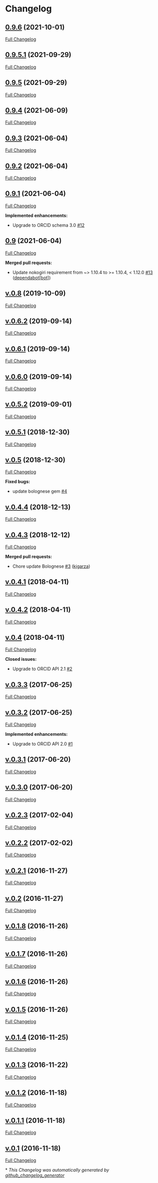 # Changelog

## [0.9.6](https://github.com/datacite/orcid_client/tree/0.9.6) (2021-10-01)

[Full Changelog](https://github.com/datacite/orcid_client/compare/0.9.5.1...0.9.6)

## [0.9.5.1](https://github.com/datacite/orcid_client/tree/0.9.5.1) (2021-09-29)

[Full Changelog](https://github.com/datacite/orcid_client/compare/0.9.5...0.9.5.1)

## [0.9.5](https://github.com/datacite/orcid_client/tree/0.9.5) (2021-09-29)

[Full Changelog](https://github.com/datacite/orcid_client/compare/0.9.4...0.9.5)

## [0.9.4](https://github.com/datacite/orcid_client/tree/0.9.4) (2021-06-09)

[Full Changelog](https://github.com/datacite/orcid_client/compare/0.9.3...0.9.4)

## [0.9.3](https://github.com/datacite/orcid_client/tree/0.9.3) (2021-06-04)

[Full Changelog](https://github.com/datacite/orcid_client/compare/0.9.2...0.9.3)

## [0.9.2](https://github.com/datacite/orcid_client/tree/0.9.2) (2021-06-04)

[Full Changelog](https://github.com/datacite/orcid_client/compare/0.9.1...0.9.2)

## [0.9.1](https://github.com/datacite/orcid_client/tree/0.9.1) (2021-06-04)

[Full Changelog](https://github.com/datacite/orcid_client/compare/0.9...0.9.1)

**Implemented enhancements:**

- Upgrade to ORCID schema 3.0 [\#12](https://github.com/datacite/orcid_client/issues/12)

## [0.9](https://github.com/datacite/orcid_client/tree/0.9) (2021-06-04)

[Full Changelog](https://github.com/datacite/orcid_client/compare/v.0.8...0.9)

**Merged pull requests:**

- Update nokogiri requirement from ~\> 1.10.4 to \>= 1.10.4, \< 1.12.0 [\#13](https://github.com/datacite/orcid_client/pull/13) ([dependabot[bot]](https://github.com/apps/dependabot))

## [v.0.8](https://github.com/datacite/orcid_client/tree/v.0.8) (2019-10-09)

[Full Changelog](https://github.com/datacite/orcid_client/compare/v.0.6.2...v.0.8)

## [v.0.6.2](https://github.com/datacite/orcid_client/tree/v.0.6.2) (2019-09-14)

[Full Changelog](https://github.com/datacite/orcid_client/compare/v.0.6.1...v.0.6.2)

## [v.0.6.1](https://github.com/datacite/orcid_client/tree/v.0.6.1) (2019-09-14)

[Full Changelog](https://github.com/datacite/orcid_client/compare/v.0.6.0...v.0.6.1)

## [v.0.6.0](https://github.com/datacite/orcid_client/tree/v.0.6.0) (2019-09-14)

[Full Changelog](https://github.com/datacite/orcid_client/compare/v.0.5.2...v.0.6.0)

## [v.0.5.2](https://github.com/datacite/orcid_client/tree/v.0.5.2) (2019-09-01)

[Full Changelog](https://github.com/datacite/orcid_client/compare/v.0.5.1...v.0.5.2)

## [v.0.5.1](https://github.com/datacite/orcid_client/tree/v.0.5.1) (2018-12-30)

[Full Changelog](https://github.com/datacite/orcid_client/compare/v.0.5...v.0.5.1)

## [v.0.5](https://github.com/datacite/orcid_client/tree/v.0.5) (2018-12-30)

[Full Changelog](https://github.com/datacite/orcid_client/compare/v.0.4.4...v.0.5)

**Fixed bugs:**

- update bolognese gem [\#4](https://github.com/datacite/orcid_client/issues/4)

## [v.0.4.4](https://github.com/datacite/orcid_client/tree/v.0.4.4) (2018-12-13)

[Full Changelog](https://github.com/datacite/orcid_client/compare/v.0.4.3...v.0.4.4)

## [v.0.4.3](https://github.com/datacite/orcid_client/tree/v.0.4.3) (2018-12-12)

[Full Changelog](https://github.com/datacite/orcid_client/compare/v.0.4.1...v.0.4.3)

**Merged pull requests:**

- Chore update Bolognese [\#3](https://github.com/datacite/orcid_client/pull/3) ([kjgarza](https://github.com/kjgarza))

## [v.0.4.1](https://github.com/datacite/orcid_client/tree/v.0.4.1) (2018-04-11)

[Full Changelog](https://github.com/datacite/orcid_client/compare/v.0.4.2...v.0.4.1)

## [v.0.4.2](https://github.com/datacite/orcid_client/tree/v.0.4.2) (2018-04-11)

[Full Changelog](https://github.com/datacite/orcid_client/compare/v.0.4...v.0.4.2)

## [v.0.4](https://github.com/datacite/orcid_client/tree/v.0.4) (2018-04-11)

[Full Changelog](https://github.com/datacite/orcid_client/compare/v.0.3.3...v.0.4)

**Closed issues:**

- Upgrade to ORCID API 2.1 [\#2](https://github.com/datacite/orcid_client/issues/2)

## [v.0.3.3](https://github.com/datacite/orcid_client/tree/v.0.3.3) (2017-06-25)

[Full Changelog](https://github.com/datacite/orcid_client/compare/v.0.3.2...v.0.3.3)

## [v.0.3.2](https://github.com/datacite/orcid_client/tree/v.0.3.2) (2017-06-25)

[Full Changelog](https://github.com/datacite/orcid_client/compare/v.0.3.1...v.0.3.2)

**Implemented enhancements:**

- Upgrade to ORCID API 2.0 [\#1](https://github.com/datacite/orcid_client/issues/1)

## [v.0.3.1](https://github.com/datacite/orcid_client/tree/v.0.3.1) (2017-06-20)

[Full Changelog](https://github.com/datacite/orcid_client/compare/v.0.3.0...v.0.3.1)

## [v.0.3.0](https://github.com/datacite/orcid_client/tree/v.0.3.0) (2017-06-20)

[Full Changelog](https://github.com/datacite/orcid_client/compare/v.0.2.3...v.0.3.0)

## [v.0.2.3](https://github.com/datacite/orcid_client/tree/v.0.2.3) (2017-02-04)

[Full Changelog](https://github.com/datacite/orcid_client/compare/v.0.2.2...v.0.2.3)

## [v.0.2.2](https://github.com/datacite/orcid_client/tree/v.0.2.2) (2017-02-02)

[Full Changelog](https://github.com/datacite/orcid_client/compare/v.0.2.1...v.0.2.2)

## [v.0.2.1](https://github.com/datacite/orcid_client/tree/v.0.2.1) (2016-11-27)

[Full Changelog](https://github.com/datacite/orcid_client/compare/v.0.2...v.0.2.1)

## [v.0.2](https://github.com/datacite/orcid_client/tree/v.0.2) (2016-11-27)

[Full Changelog](https://github.com/datacite/orcid_client/compare/v.0.1.8...v.0.2)

## [v.0.1.8](https://github.com/datacite/orcid_client/tree/v.0.1.8) (2016-11-26)

[Full Changelog](https://github.com/datacite/orcid_client/compare/v.0.1.7...v.0.1.8)

## [v.0.1.7](https://github.com/datacite/orcid_client/tree/v.0.1.7) (2016-11-26)

[Full Changelog](https://github.com/datacite/orcid_client/compare/v.0.1.6...v.0.1.7)

## [v.0.1.6](https://github.com/datacite/orcid_client/tree/v.0.1.6) (2016-11-26)

[Full Changelog](https://github.com/datacite/orcid_client/compare/v.0.1.5...v.0.1.6)

## [v.0.1.5](https://github.com/datacite/orcid_client/tree/v.0.1.5) (2016-11-26)

[Full Changelog](https://github.com/datacite/orcid_client/compare/v.0.1.4...v.0.1.5)

## [v.0.1.4](https://github.com/datacite/orcid_client/tree/v.0.1.4) (2016-11-25)

[Full Changelog](https://github.com/datacite/orcid_client/compare/v.0.1.3...v.0.1.4)

## [v.0.1.3](https://github.com/datacite/orcid_client/tree/v.0.1.3) (2016-11-22)

[Full Changelog](https://github.com/datacite/orcid_client/compare/v.0.1.2...v.0.1.3)

## [v.0.1.2](https://github.com/datacite/orcid_client/tree/v.0.1.2) (2016-11-18)

[Full Changelog](https://github.com/datacite/orcid_client/compare/v.0.1.1...v.0.1.2)

## [v.0.1.1](https://github.com/datacite/orcid_client/tree/v.0.1.1) (2016-11-18)

[Full Changelog](https://github.com/datacite/orcid_client/compare/v.0.1...v.0.1.1)

## [v.0.1](https://github.com/datacite/orcid_client/tree/v.0.1) (2016-11-18)

[Full Changelog](https://github.com/datacite/orcid_client/compare/294490e0ece587608be60f8d8c3085baf2f171e7...v.0.1)



\* *This Changelog was automatically generated by [github_changelog_generator](https://github.com/github-changelog-generator/github-changelog-generator)*

